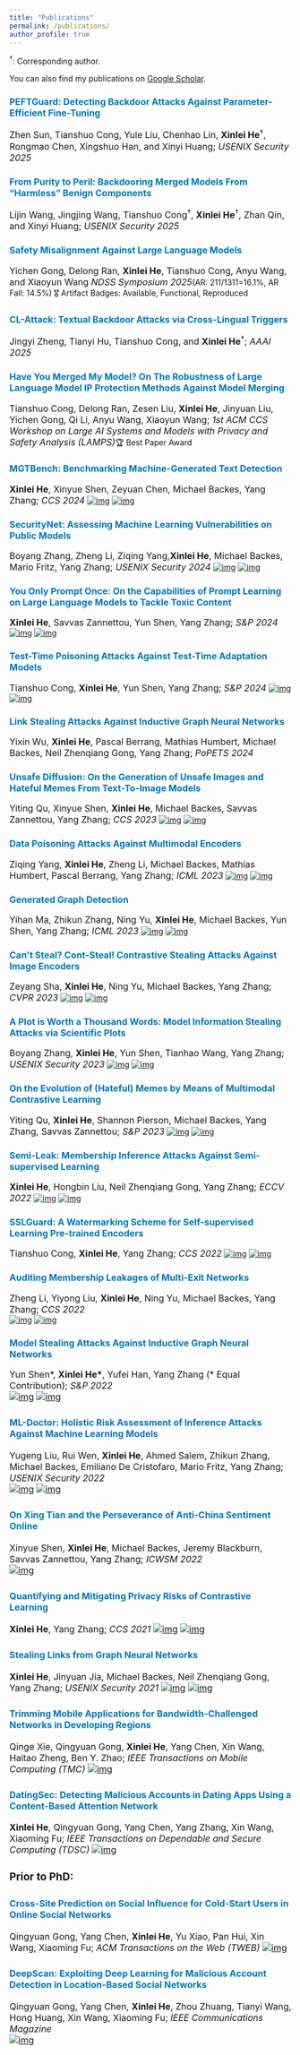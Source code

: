 ```yaml
---
title: "Publications"
permalink: /publications/
author_profile: true
---
```


$^\dagger$: Corresponding author.

You can also find my publications on [Google Scholar](https://scholar.google.com/citations?user=6hZNEtoAAAAJ).


### <font size="3"><span style="color:rgb(0, 119, 181)">PEFTGuard: Detecting Backdoor Attacks Against Parameter-Efficient Fine-Tuning</span></font>  
<font size="3">Zhen Sun, Tianshuo Cong, Yule Liu, Chenhao Lin, <b>Xinlei He</b>$^\dagger$, Rongmao Chen, Xingshuo Han, and Xinyi Huang; <i>USENIX Security 2025</i></font>


### <font size="3"><span style="color:rgb(0, 119, 181)">From Purity to Peril: Backdooring Merged Models From “Harmless” Benign Components</span></font>  
<font size="3">Lijin Wang, Jingjing Wang, Tianshuo Cong$^\dagger$, <b>Xinlei He</b>$^\dagger$, Zhan Qin, and Xinyi Huang; <i>USENIX Security 2025</i></font>


### <font size="3"><span style="color:rgb(0, 119, 181)">Safety Misalignment Against Large Language Models</span></font>
<font size="3">Yichen Gong, Delong Ran, <b>Xinlei He</b>, Tianshuo Cong, Anyu Wang, and Xiaoyun Wang <i>NDSS Symposium 2025</i></font>(AR: 211/1311=16.1%, AR Fall: 14.5%)
🎖️ Artifact Badges: Available, Functional, Reproduced

### <font size="3"><span style="color:rgb(0, 119, 181)">CL-Attack: Textual Backdoor Attacks via Cross-Lingual Triggers</span></font>  
<font size="3">Jingyi Zheng, Tianyi Hu, Tianshuo Cong, and <b>Xinlei He</b>$^\dagger$; <i>AAAI 2025</i></font>

### <font size="3"><span style="color:rgb(0, 119, 181)">Have You Merged My Model? On The Robustness of Large Language Model IP Protection Methods Against Model Merging</span></font>  
<font size="3">Tianshuo Cong, Delong Ran, Zesen Liu, <b>Xinlei He</b>, Jinyuan Liu, Yichen Gong, Qi Li, Anyu Wang, Xiaoyun Wang; <i>1st ACM CCS Workshop on Large AI Systems and Models with Privacy and Safety Analysis (LAMPS)</i></font>🏆 Best Paper Award
<!-- [![img](https://img.shields.io/badge/paper-fac205)](https://arxiv.org/abs/2303.14822) 
[![img](https://img.shields.io/badge/code-fac205)](https://github.com/xinleihe/MGTBench) -->


### <font size="3"><span style="color:rgb(0, 119, 181)">MGTBench: Benchmarking Machine-Generated Text Detection</span></font>  
<font size="3"><b>Xinlei He</b>, Xinyue Shen, Zeyuan Chen, Michael Backes, Yang Zhang; <i>CCS 2024</i></font>
[![img](https://img.shields.io/badge/paper-fac205)](https://arxiv.org/abs/2303.14822) 
[![img](https://img.shields.io/badge/code-fac205)](https://github.com/xinleihe/MGTBench)

### <font size="3"><span style="color:rgb(0, 119, 181)">SecurityNet: Assessing Machine Learning Vulnerabilities on Public Models</span></font>  
<font size="3">Boyang Zhang, Zheng Li, Ziqing Yang,<b>Xinlei He</b>, Michael Backes, Mario Fritz, Yang Zhang; <i>USENIX Security 2024</i></font>
[![img](https://img.shields.io/badge/paper-fac205)](https://arxiv.org/abs/2310.12665) 
[![img](https://img.shields.io/badge/code-fac205)](https://github.com/SecurityNet-Research/SecurityNet)

### <font size="3"><span style="color:rgb(0, 119, 181)">You Only Prompt Once: On the Capabilities of Prompt Learning on Large Language Models to Tackle Toxic Content</span></font>  
<font size="3"><b>Xinlei He</b>, Savvas Zannettou, Yun Shen, Yang Zhang; <i>S&P 2024</i></font>
[![img](https://img.shields.io/badge/paper-fac205)](https://arxiv.org/abs/2308.05596)
[![img](https://img.shields.io/badge/code-fac205)](https://github.com/xinleihe/toxic-promp)

### <font size="3"><span style="color:rgb(0, 119, 181)">Test-Time Poisoning Attacks Against Test-Time Adaptation Models</span></font>  
<font size="3">Tianshuo Cong, <b>Xinlei He</b>, Yun Shen, Yang Zhang; <i>S&P 2024</i></font>
[![img](https://img.shields.io/badge/paper-fac205)](https://arxiv.org/abs/2308.08505)
[![img](https://img.shields.io/badge/code-fac205)](https://github.com/tianshuocong/TePA)

### <font size="3"><span style="color:rgb(0, 119, 181)">Link Stealing Attacks Against Inductive Graph Neural Networks</span></font>  
<font size="3">Yixin Wu, <b>Xinlei He</b>, Pascal Berrang, Mathias Humbert, Michael Backes, Neil Zhenqiang Gong, Yang Zhang; <i>PoPETS 2024</i></font>
<!-- [![img](https://img.shields.io/badge/paper-fac205)](https://arxiv.org/abs/2308.08505)
[![img](https://img.shields.io/badge/code-fac205)](https://github.com/tianshuocong/TePA) -->


### <font size="3"><span style="color:rgb(0, 119, 181)">Unsafe Diffusion: On the Generation of Unsafe Images and Hateful Memes From Text-To-Image Models</span></font>  
<font size="3">Yiting Qu, Xinyue Shen, <b>Xinlei He</b>, Michael Backes, Savvas Zannettou, Yang Zhang; <i>CCS 2023</i></font>
[![img](https://img.shields.io/badge/paper-fac205)](https://arxiv.org/abs/2305.13873) 
[![img](https://img.shields.io/badge/code-fac205)](https://github.com/YitingQu/unsafe-diffusion)

### <font size="3"><span style="color:rgb(0, 119, 181)">Data Poisoning Attacks Against Multimodal Encoders</span></font>  
<font size="3">Ziqing Yang, <b>Xinlei He</b>, Zheng Li, Michael Backes, Mathias Humbert, Pascal Berrang, Yang Zhang; <i>ICML 2023</i></font>
[![img](https://img.shields.io/badge/paper-fac205)](https://arxiv.org/abs/2209.15266) 
[![img](https://img.shields.io/badge/code-fac205)](https://github.com/zqypku/mm_poison/)

### <font size="3"><span style="color:rgb(0, 119, 181)">Generated Graph Detection</span></font>  
<font size="3">Yihan Ma, Zhikun Zhang, Ning Yu, <b>Xinlei He</b>, Michael Backes, Yun Shen, Yang Zhang; <i>ICML 2023</i></font>
[![img](https://img.shields.io/badge/paper-fac205)](https://arxiv.org/abs/2306.07758)
[![img](https://img.shields.io/badge/code-fac205)](https://github.com/Yvonnemamama/GGD)

### <font size="3"><span style="color:rgb(0, 119, 181)">Can't Steal? Cont-Steal! Contrastive Stealing Attacks Against Image Encoders</span></font>  
<font size="3">Zeyang Sha, <b>Xinlei He</b>, Ning Yu, Michael Backes, Yang Zhang; <i>CVPR 2023</i></font>
[![img](https://img.shields.io/badge/paper-fac205)](https://arxiv.org/pdf/2201.07513.pdf)
[![img](https://img.shields.io/badge/code-fac205)](https://github.com/zeyangsha/Cont-Steal) 

### <font size="3"><span style="color:rgb(0, 119, 181)">A Plot is Worth a Thousand Words: Model Information Stealing Attacks via Scientific Plots</span></font>  
<font size="3">Boyang Zhang, <b>Xinlei He</b>, Yun Shen, Tianhao Wang, Yang Zhang; <i>USENIX Security 2023</i></font>
[![img](https://img.shields.io/badge/paper-fac205)](https://arxiv.org/abs/2302.11982)
[![img](https://img.shields.io/badge/code-fac205)](https://github.com/boz083/Plot_Steal)

### <font size="3"><span style="color:rgb(0, 119, 181)">On the Evolution of (Hateful) Memes by Means of Multimodal Contrastive Learning</span></font>  
<font size="3">Yiting Qu, <b>Xinlei He</b>, Shannon Pierson, Michael Backes, Yang Zhang, Savvas Zannettou; <i>S&P 2023</i></font>
[![img](https://img.shields.io/badge/paper-fac205)](https://arxiv.org/abs/2212.06573)
[![img](https://img.shields.io/badge/code-fac205)](https://github.com/YitingQu/meme-evolution)


### <font size="3"><span style="color:rgb(0, 119, 181)">Semi-Leak: Membership Inference Attacks Against Semi-supervised Learning</span></font>  
<font size="3"><b>Xinlei He</b>, Hongbin Liu, Neil Zhenqiang Gong, Yang Zhang; <i>ECCV 2022</i></font>
[![img](https://img.shields.io/badge/paper-fac205)]()
[![img](https://img.shields.io/badge/code-fac205)]()


### <font size="3"><span style="color:rgb(0, 119, 181)">SSLGuard: A Watermarking Scheme for Self-supervised Learning Pre-trained Encoders</span></font>  
<font size="3">Tianshuo Cong, <b>Xinlei He</b>, Yang Zhang; <i>CCS 2022</i></font>
[![img](https://img.shields.io/badge/paper-fac205)](https://arxiv.org/abs/2201.11692)
[![img](https://img.shields.io/badge/code-fac205)]()

<!-- <a href="" class="btn btn-primary">code</a> -->
<!-- [pdf](){: .btn--danger}{:target="_blank"} [arxiv](https://arxiv.org/abs/2201.11692){: .btn--danger}{:target="_blank"} ![img](https://img.shields.io/badge/code-fac205)(){: .btn--danger}{:target="_blank"} -->


### <font size="3"><span style="color:rgb(0, 119, 181)">Auditing Membership Leakages of Multi-Exit Networks</span></font>  
<font size="3">Zheng Li, Yiyong Liu, <b>Xinlei He</b>, Ning Yu, Michael Backes, Yang Zhang; <i>CCS 2022</i></font>  
[![img](https://img.shields.io/badge/paper-fac205)]()
[![img](https://img.shields.io/badge/code-fac205)]()


### <font size="3"><font size="3"><span style="color:rgb(0, 119, 181)">Model Stealing Attacks Against Inductive Graph Neural Networks</span></font>  
<font size="3">Yun Shen*, <b>Xinlei He*</b>, Yufei Han, Yang Zhang (* Equal Contribution); <i>S&P 2022</i></font>  
[![img](https://img.shields.io/badge/paper-fac205)](https://arxiv.org/abs/2112.08331)
[![img](https://img.shields.io/badge/code-fac205)](https://github.com/xinleihe/GNNStealing)




### <font size="3"><span style="color:rgb(0, 119, 181)">ML-Doctor: Holistic Risk Assessment of Inference Attacks Against Machine Learning Models</span></font>  
<font size="3">Yugeng Liu, Rui Wen, <b>Xinlei He</b>, Ahmed Salem, Zhikun Zhang, Michael Backes, Emiliano De Cristofaro, Mario Fritz, Yang Zhang; <i>USENIX Security 2022</i></font>  
[![img](https://img.shields.io/badge/paper-fac205)](http://yangzhangalmo.github.io/papers/USENIXSECURITY22-MLDoctor.pdf)
[![img](https://img.shields.io/badge/code-fac205)](https://github.com/liuyugeng/ML-Doctor)


### <font size="3"><font size="3"><span style="color:rgb(0, 119, 181)">On Xing Tian and the Perseverance of Anti-China Sentiment Online</span></font>  
<font size="3">Xinyue Shen, <b>Xinlei He</b>, Michael Backes, Jeremy Blackburn, Savvas Zannettou, Yang Zhang; <i>ICWSM 2022</i></font>  
[![img](https://img.shields.io/badge/paper-fac205)](http://yangzhangalmo.github.io/papers/ICWSM22.pdf)


### <font size="3"><span style="color:rgb(0, 119, 181)">Quantifying and Mitigating Privacy Risks of Contrastive Learning</span></font>  
<font size="3"><b>Xinlei He</b>, Yang Zhang; <i>CCS 2021</i></font> 
[![img](https://img.shields.io/badge/paper-fac205)](http://yangzhangalmo.github.io/papers/CCS21-ContrastivePrivacy.pdf)
[![img](https://img.shields.io/badge/code-fac205)](https://github.com/xinleihe/ContrastiveLeaks)


### <font size="3"><span style="color:rgb(0, 119, 181)">Stealing Links from Graph Neural Networks</span></font>  
<font size="3"><b>Xinlei He</b>, Jinyuan Jia, Michael Backes, Neil Zhenqiang Gong, Yang Zhang; <i>USENIX Security 2021</i></font> 
[![img](https://img.shields.io/badge/paper-fac205)](https://arxiv.org/abs/2005.02131)
[![img](https://img.shields.io/badge/code-fac205)](https://github.com/xinleihe/link_stealing_attack)



### <font size="3"><span style="color:rgb(0, 119, 181)">Trimming Mobile Applications for Bandwidth-Challenged Networks in Developing Regions</span></font>  
<font size="3">Qinge Xie, Qingyuan Gong, <b>Xinlei He</b>, Yang Chen, Xin Wang, Haitao Zheng, Ben Y. Zhao; <i>IEEE Transactions on Mobile Computing (TMC)</i></font>
[![img](https://img.shields.io/badge/paper-fac205)](https://arxiv.org/abs/1912.01328)


### <font size="3"><span style="color:rgb(0, 119, 181)">DatingSec: Detecting Malicious Accounts in Dating Apps Using a Content-Based Attention Network</span></font>  
<font size="3"><b>Xinlei He</b>, Qingyuan Gong, Yang Chen, Yang Zhang, Xin Wang, Xiaoming Fu; <i>IEEE Transactions on Dependable and Secure Computing (TDSC)</i></font>
[![img](https://img.shields.io/badge/paper-fac205)](https://ieeexplore.ieee.org/document/9384217)


### Prior to PhD:

### <font size="3"><span style="color:rgb(0, 119, 181)">Cross-Site Prediction on Social Influence for Cold-Start Users in Online Social Networks</span></font>  
<font size="3">Qingyuan Gong, Yang Chen, <b>Xinlei He</b>, Yu Xiao, Pan Hui, Xin Wang, Xiaoming Fu; <i>ACM Transactions on the Web (TWEB)</i></font>
[![img](https://img.shields.io/badge/paper-fac205)](https://dl.acm.org/doi/10.1145/3409108)

### <font size="3"><span style="color:rgb(0, 119, 181)">DeepScan: Exploiting Deep Learning for Malicious Account Detection in Location-Based Social Networks</span></font>  
<font size="3">Qingyuan Gong, Yang Chen, <b>Xinlei He</b>, Zhou Zhuang, Tianyi Wang, Hong Huang, Xin Wang, Xiaoming Fu; <i>IEEE Communications Magazine</i></font>  
[![img](https://img.shields.io/badge/paper-fac205)](/files/DeepScan-COMMAG18.pdf)


